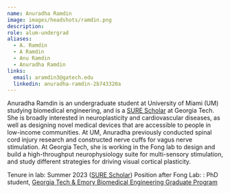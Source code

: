 ```yaml
---
name: Anuradha Ramdin
image: images/headshots/ramdin.png
description: 
role: alum-undergrad
aliases:
  - A. Ramdin
  - A Ramdin
  - Anu Ramdin
  - Anuradha Ramdin
links:
  email: aramdin3@gatech.edu
  linkedin: anuradha-ramdin-2b743320a
---
```


Anuradha Ramdin is an undergraduate student at University of Miami (UM) studying biomedical engineering, and is a [SURE Scholar](https://sure.gatech.edu/) at Georgia Tech.  She is broadly interested in neuroplasticity and cardiovascular diseases, as well as designing novel medical devices that are accessible to people in low-income communities. At UM, Anuradha previously conducted spinal cord injury research and constructed nerve cuffs for vagus nerve stimulation. At Georgia Tech, she is working in the Fong lab to design and build a high-throughput neurophysiology suite for multi-sensory stimulation, and study different strategies for driving visual cortical plasticity.

Tenure in lab: Summer 2023 ([SURE Scholar](https://sure.gatech.edu/))
Position after Fong Lab: : PhD student, [Georgia Tech & Emory Biomedical Engineering Graduate Program](https://bme.gatech.edu/bme/georgia-tech-emory-bme-phd-program)
